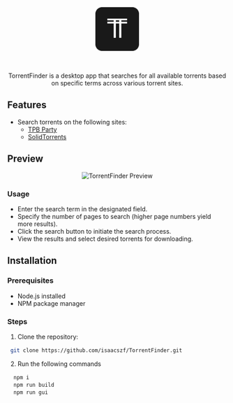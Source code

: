 <div align="center">
  <img src=".github/icon.png" alt="TorrentFinder Icon" width="100" height="100">
</div>

&nbsp;

<div align="center">
  TorrentFinder is a desktop app that searches for all available torrents based on specific terms across various torrent sites.
</div>

## Features

- Search torrents on the following sites:
  - [TPB Party](https://tpb.party/)
  - [SolidTorrents](https://solidtorrents.to/)

## Preview

<div align="center">
  <img src=".github/preview.gif" alt="TorrentFinder Preview" >
</div>

### Usage
- Enter the search term in the designated field.
- Specify the number of pages to search (higher page numbers yield more results).
- Click the search button to initiate the search process.
- View the results and select desired torrents for downloading.

## Installation

### Prerequisites

- Node.js installed
- NPM package manager

### Steps

1. Clone the repository:

  ```bash
   git clone https://github.com/isaacszf/TorrentFinder.git
  ```

2. Run the following commands

  ```bash
    npm i
    npm run build
    npm run gui
  ```
